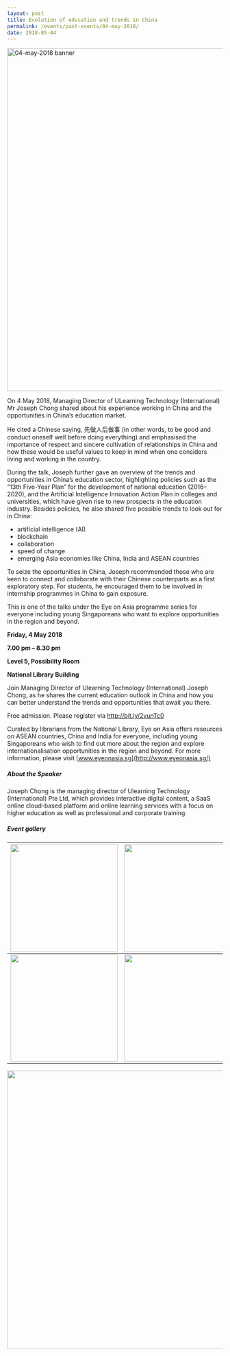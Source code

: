 ```yaml
---
layout: post
title: Evolution of education and trends in China
permalink: /events/past-events/04-may-2018/
date: 2018-05-04
---
```


<img src="\images\past-events\04-May-2018\banner.jpg" alt="04-may-2018 banner" style="width:800px;" />

On 4 May 2018, Managing Director of ULearning Technology (International) Mr Joseph Chong shared about his experience working in China and the opportunities in China’s education market.

He cited a Chinese saying, 先做人后做事 (in other words, to be good and conduct oneself well before doing everything) and emphasised the importance of respect and sincere cultivation of relationships in China and how these would be useful values to keep in mind when one considers living and working in the country.

During the talk, Joseph further gave an overview of the trends and opportunities in China’s education sector, highlighting policies such as the “13th Five-Year Plan” for the development of national education (2016–2020), and the Artificial Intelligence Innovation Action Plan in colleges and universities, which have given rise to new prospects in the education industry. Besides policies, he also shared five possible trends to look out for in China:

- artificial intelligence (AI)
- blockchain
- collaboration
- speed of change
- emerging Asia economies like China, India and ASEAN countries

To seize the opportunities in China, Joseph recommended those who are keen to connect and collaborate with their Chinese counterparts as a first exploratory step. For students, he encouraged them to be involved in internship programmes in China to gain exposure.

This is one of the talks under the Eye on Asia programme series for everyone including young Singaporeans who want to explore opportunities in the region and beyond.

**Friday, 4 May 2018**

**7.00 pm – 8.30 pm**

**Level 5, Possibility Room**

**National Library Building**

Join Managing Director of Ulearning Technology (International) Joseph Chong, as he shares the current education outlook in China and how you can better understand the trends and opportunities that await you there.

Free admission. Please register via http://bit.ly/2vunTc0

Curated by librarians from the National Library, Eye on Asia offers resources on ASEAN countries, China and India for everyone, including young Singaporeans who wish to find out more about the region and explore internationalisation opportunities in the region and beyond. For more information, please visit [www.eyeonasia.sg](http://www.eyeonasia.sg/)

##### **About the Speaker**

Joseph Chong is the managing director of Ulearning Technology (International) Pte Ltd, which provides interactive digital content, a SaaS online cloud-based platform and online learning services with a focus on higher education as well as professional and corporate training.

##### **Event gallery**

| <a href="\images\past-events\04-May-2018\image-1.jpg"><img src="\images\past-events\04-May-2018\image-1.jpg" style="width:250px;" /></a> | <a href="\images\past-events\04-May-2018\image-2.jpg"><img src="\images\past-events\04-May-2018\image-2.jpg" style="width:250px;" /></a> | <a href="\images\past-events\04-May-2018\image-3.jpg"><img src="\images\past-events\04-May-2018\image-3.jpg" style="width:250px;" /></a> |
| ------------------------------------------------------------ | ------------------------------------------------------------ | ------------------------------------------------------------ |
| <a href="\images\past-events\04-May-2018\image-4.jpg"><img src="\images\past-events\04-May-2018\image-4.jpg" style="width:250px;" /></a> | <a href="\images\past-events\04-May-2018\image-5.jpg"><img src="\images\past-events\04-May-2018\image-5.jpg" style="width:250px;" /></a> |                                                              |

<img src="\images\past-events\04-May-2018\edm.jpg" style="width:650px;" />

